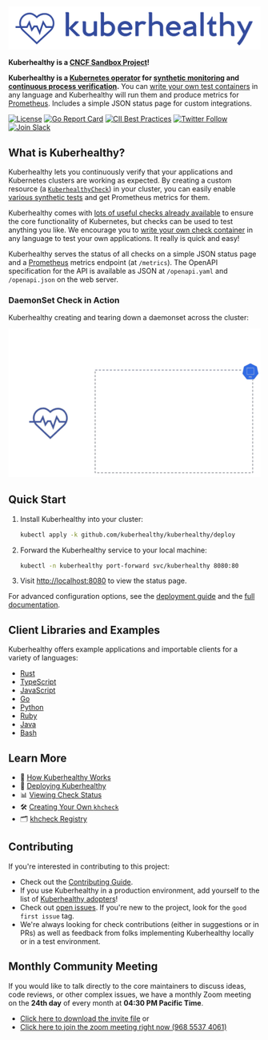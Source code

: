 
![Kuberhealthy Logo](assets/kuberhealthy.png)

**Kuberhealthy is a [CNCF Sandbox Project](https://www.cncf.io/sandbox-projects/)!**

**Kuberhealthy is a [Kubernetes operator](https://kubernetes.io/docs/concepts/extend-kubernetes/operator/) for [synthetic monitoring](https://en.wikipedia.org/wiki/Synthetic_monitoring) and [continuous process verification](https://en.wikipedia.org/wiki/Software_verification_and_validation).**  You can [write your own test containers](docs/CHECK_CREATION.md) in any language and Kuberhealthy will run them and produce metrics for [Prometheus](https://prometheus.io). Includes a simple JSON status page for custom integrations.

[![License](https://img.shields.io/badge/License-Apache%202.0-blue.svg)](https://opensource.org/licenses/Apache-2.0)
[![Go Report Card](https://goreportcard.com/badge/github.com/kuberhealthy/kuberhealthy)](https://goreportcard.com/report/github.com/kuberhealthy/kuberhealthy)
[![CII Best Practices](https://bestpractices.coreinfrastructure.org/projects/2822/badge)](https://bestpractices.coreinfrastructure.org/projects/2822)
[![Twitter Follow](https://img.shields.io/twitter/follow/kuberhealthy.svg?style=social)](https://twitter.com/kuberhealthy)  
[![Join Slack](https://img.shields.io/badge/slack-kubernetes/kuberhealthy-teal.svg?logo=slack)](https://kubernetes.slack.com/messages/CB9G7HWTE)

## What is Kuberhealthy?

Kuberhealthy lets you continuously verify that your applications and Kubernetes clusters are working as expected. By creating a custom resource (a [`KuberhealthyCheck`](https://github.com/kuberhealthy/kuberhealthy/blob/master/docs/CHECKS.md#khcheck-anatomy)) in your cluster, you can easily enable [various synthetic tests](docs/CHECKS_REGISTRY.md) and get Prometheus metrics for them.

Kuberhealthy comes with [lots of useful checks already available](docs/CHECKS_REGISTRY.md) to ensure the core functionality of Kubernetes, but checks can be used to test anything you like.  We encourage you to [write your own check container](docs/CHECK_CREATION.md) in any language to test your own applications.  It really is quick and easy!

Kuberhealthy serves the status of all checks on a simple JSON status page and a [Prometheus](https://prometheus.io/) metrics endpoint (at `/metrics`). The OpenAPI specification for the API is available as JSON at `/openapi.yaml` and `/openapi.json` on the web server.


### DaemonSet Check in Action

Kuberhealthy creating and tearing down a daemonset across the cluster:

<img src="assets/kh-ds-check.gif" alt="Daemonset check animation">



## Quick Start

1. Install Kuberhealthy into your cluster:

   ```sh
   kubectl apply -k github.com/kuberhealthy/kuberhealthy/deploy
   ```

2. Forward the Kuberhealthy service to your local machine:

   ```sh
   kubectl -n kuberhealthy port-forward svc/kuberhealthy 8080:80
   ```

3. Visit [http://localhost:8080](http://localhost:8080) to view the status page.

For advanced configuration options, see the [deployment guide](docs/deployingKuberhealthy.md) and the [full documentation](docs/).

## Client Libraries and Examples

Kuberhealthy offers example applications and importable clients for a variety of languages:

- [Rust](https://github.com/kuberhealthy/rust)
- [TypeScript](https://github.com/kuberhealthy/typescript)
- [JavaScript](https://github.com/kuberhealthy/javascript)
- [Go](https://github.com/kuberhealthy/go)
- [Python](https://github.com/kuberhealthy/python)
- [Ruby](https://github.com/kuberhealthy/ruby)
- [Java](https://github.com/kuberhealthy/java)
- [Bash](https://github.com/kuberhealthy/bash)

## Learn More

- 🧠 [How Kuberhealthy Works](docs/howItWorks.md)
- 🚀 [Deploying Kuberhealthy](docs/deployingKuberhealthy.md)
- 📊 [Viewing Check Status](docs/checkStatus.md)
- 🛠️ [Creating Your Own `khcheck`](docs/CHECK_CREATION.md)
- 🗂️ [khcheck Registry](docs/CHECKS_REGISTRY.md)

## Contributing

If you're interested in contributing to this project:
- Check out the [Contributing Guide](docs/CONTRIBUTING.md).
- If you use Kuberhealthy in a production environment, add yourself to the list of [Kuberhealthy adopters](docs/ADOPTERS.md)!
- Check out [open issues](https://github.com/kuberhealthy/kuberhealthy/issues). If you're new to the project, look for the `good first issue` tag.
- We're always looking for check contributions (either in suggestions or in PRs) as well as feedback from folks implementing
Kuberhealthy locally or in a test environment.

## Monthly Community Meeting

If you would like to talk directly to the core maintainers to discuss ideas, code reviews, or other complex issues, we have a monthly Zoom meeting on the **24th day** of every month at **04:30 PM Pacific Time**.  

- [Click here to download the invite file](https://zoom.us/meeting/tJIlcuyrqT8qHNWDSx3ZozYamoq2f0ruwfB0/ics?icsToken=98tyKuCupj4vGdORsB-GRowAGo_4Z-nwtilfgo1quCz9UBpceDr3O-1TYLQvAs3H)
or
- [Click here to join the zoom meeting right now (968 5537 4061)](https://zoom.us/j/96855374061)
